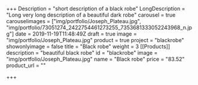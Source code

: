 +++
Description = "short description of a black robe"
LongDescription = "Long very long description of a beautiful dark robe"
carousel = true
carouselimages = ["img/portfolio/Joseph_Plateau.jpg", "img/portfolio/73051274_2422754461273255_7353681333052243968_n.jpg"]
date = 2019-11-19T11:48:49Z
draft = true
image = "img/portfolio/Joseph_Plateau.jpg"
product = true
project = "blackrobe"
showonlyimage = false
title = "Black robe"
weight = 3
[[Products]]
description = "beautiful black robe"
id = "blackrobe"
image = "img/portfolio/Joseph_Plateau.jpg"
name = "Black robe"
price = "83.52"
product_url = ""

+++
